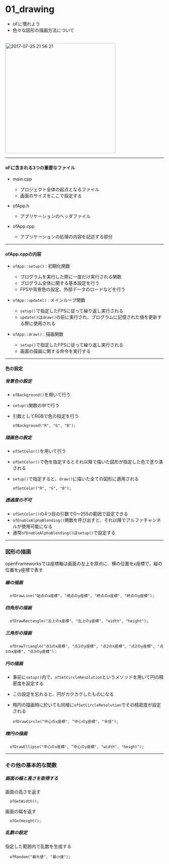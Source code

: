 # 01_drawing

- oFに慣れよう  
- 色々な図形の描画方法について  
<br />
<img width="350" alt="2017-07-25 21 56 21" src="https://user-images.githubusercontent.com/26996041/28573064-437a62a6-7184-11e7-81cc-157f28a5a805.png">


---
#### oFに含まれる3つの重要なファイル
- main.cpp  
  - プロジェクト全体の起点となるファイル
  - 画面のサイズをここで設定する


- ofApp.h
  - アプリケーションのヘッダファイル


- ofApp.cpp
  - アプリケーションの処理の内容を記述する部分

---
#### ofApp.cppの内容
- `ofApp::setup()` : 初期化関数
  - プログラムを実行した際に一度だけ実行される関数
  - プログラム全体に関する基本設定を行う
  - FPSや背景色の設定、外部データのロードなどを行う


- `ofApp::update()` : メインループ関数
  - `setup()`で指定したFPSに従って繰り返し実行される
  - `update()`は`draw()`の前に実行され、プログラムに記憶された値を更新する際に使用される


- `ofApp::draw()` : 描画関数
  - `setup()`で指定したFPSに従って繰り返し実行される
  - 画面の描画に関する命令を実行する


---
#### 色の設定
##### 背景色の設定
- `ofBackground()`を用いて行う  
- `setup()`関数の中で行う
- 引数としてRGBで色の指定を行う  

      ofBackground("R", "G", "B");


##### 描画色の設定
- `ofSetColor()`を用いて行う
- `ofSetColor()`で色を指定するとそれ以降で描いた図形が指定した色で塗り潰される
- `setup()`で指定すると、`draw()`に描いた全ての図形に適用される

      ofSetColor("R", "G", "B");


##### 透過度の不可
- `ofSetColor()`の4つ目の引数で0〜255の範囲で設定できる
- `ofEnableAlphaBlending()`関数を呼び出すと、それ以降でアルファチャンネルが使用可能になる
- 通常`ofEnableAlphaBlending()`は`setup()`で設定する
---

### 図形の描画
openFrameworksでは座標軸は画面の左上を原点に、横の位置をx座標で、縦の位置をy座標で表す

##### 線の描画

      ofDrawLine("始点のx座標", "視点のy座標", "終点のx座標", "終点のy座標");


##### 四角形の描画

      ofDrawRectangle("左上のx座標", "左上のy座標", "width", "height");


##### 三角形の描画

      ofDrawTriangle("点1のx座標", "点1のy座標", "点2のx座標", "点2のy座標", "点3のx座標", "点3のy座標")；


##### 円の描画
- 事前に`setup()`内で、`ofSetCircleResolution`というメソッドを用いて円の精密度を設定する
- この設定を忘れると、円がカクカクしたものになる
- 楕円の描画時に於いても同様に`ofSetCircleResolution`でその精密度が設定される

      ofDrawCircle("中心のx座標", ”中心のy座標", "半径");


##### 楕円の描画

      ofDrawEllipse("中心のx座標", ”中心のy座標", "width", "height");


---

### その他の基本的な関数

##### 画面の幅と高さを取得する
画面の高さを返す

      ofGetWidth();

画面の幅を返す

      ofGetHeight();


##### 乱数の設定
指定した範囲内で乱数を生成する

      ofRandom("最大値", "最小値");
